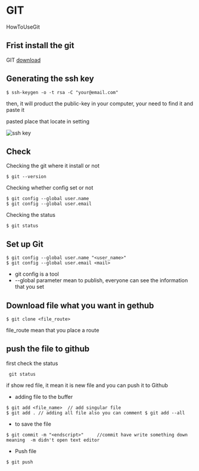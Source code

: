 # GIT
HowToUseGit


## Frist install the git
GIT [download](https://git-scm.com/downloads)

## Generating the ssh key

```
$ ssh-keygen -o -t rsa -C "your@email.com"
```
then, it will product the public-key in your computer, your need to find it and paste it

pasted place that locate in setting 

![ssh key](https://user-images.githubusercontent.com/99935573/163659014-b62990e0-20fd-4d8d-a640-0f25538809fa.jpg)


## Check 

Checking the git where it install or not
```
$ git --version
```

Checking whether config set or not
```
$ git config --global user.name 
$ git config --global user.email 
```
Checking the status
```
$ git status
```


## Set up Git

```
$ git config --global user.name "<user_name>"
$ git config --global user.email <mail>
```
* git config is a tool
* --global parameter mean to publish, everyone can see the information that you set

## Download file what you want in gethub

```
$ git clone <file_route>
```
file_route mean that you place a route

## push the file to github
first check the status
```
 git status
```
if show red file, it mean it is new file 
and you can push it to Github
* adding file to the buffer
```
$ git add <file_name>  // add singular file
$ git add . // adding all file also you can comment $ git add --all
```
* to save the file 
```
$ git commit -m "<endscript>"     //commit have write something down meaning  -m didn't open text editor 
```
* Push file
```
$ git push
```




